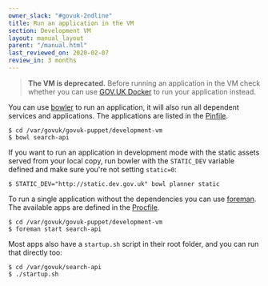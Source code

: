 ```yaml
---
owner_slack: "#govuk-2ndline"
title: Run an application in the VM
section: Development VM
layout: manual_layout
parent: "/manual.html"
last_reviewed_on: 2020-02-07
review_in: 3 months
---
```


> **The VM is deprecated.** Before running an application in the VM check whether you can use [GOV.UK Docker](https://github.com/alphagov/govuk-docker) to run your application instead.

You can use [bowler](https://github.com/JordanHatch/bowler) to run an application, it will also run all dependent services and applications. The applications are listed in the [Pinfile](https://github.com/alphagov/govuk-puppet/blob/master/development-vm/Pinfile).

```shell
$ cd /var/govuk/govuk-puppet/development-vm
$ bowl search-api
```

If you want to run an application in development mode with the static assets served from your local copy, run bowler with the `STATIC_DEV` variable defined and make sure you're not setting `static=0`:

```shell
$ STATIC_DEV="http://static.dev.gov.uk" bowl planner static
```

To run a single application without the dependencies you can use [foreman](http://ddollar.github.io/foreman/). The available apps are defined in the [Procfile](https://github.com/alphagov/govuk-puppet/blob/master/development-vm/Procfile).

```shell
$ cd /var/govuk/govuk-puppet/development-vm
$ foreman start search-api
```

Most apps also have a `startup.sh` script in their root folder, and you can run that directly too:

```shell
$ cd /var/govuk/search-api
$ ./startup.sh
```
